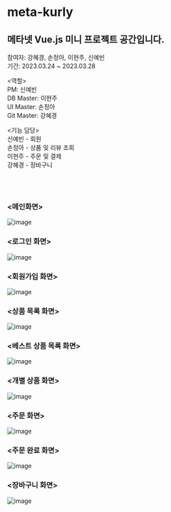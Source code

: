 # meta-kurly

## 메타넷 Vue.js 미니 프로젝트 공간입니다.

참여자: 강혜경, 손정아, 이현주, 신예빈 <br/>
기간: 2023.03.24 ~ 2023.03.28 <br/>

<역할> <br/>
PM: 신예빈 <br/>
DB Master: 이현주 <br/>
UI Master: 손정아 <br/>
Git Master: 강혜경 <br/>

<기능 담당> <br/>
신예빈 - 회원 <br/>
손정아 - 상품 및 리뷰 조회 <br/>
이현주 - 주문 및 결제 <br/> 
강혜경 - 장바구니 <br/><br/><br/><br/>

### <메인화면>
![image](https://user-images.githubusercontent.com/106860598/229962304-6a74e697-673f-4587-a41b-ab05d68e5265.png)

### <로그인 화면>
![image](https://user-images.githubusercontent.com/106860598/229963124-ab598e4b-9e55-4849-84d2-0c97d2dd9609.png)

### <회원가입 화면>
![image](https://user-images.githubusercontent.com/106860598/229963157-767025d2-437b-4abe-835e-54ecca630a62.png)

### <상품 목록 화면>
![image](https://user-images.githubusercontent.com/106860598/229962407-c1553fb3-0fe9-4be2-8880-033f1b9f7df1.png)

### <베스트 상품 목록 화면>
![image](https://user-images.githubusercontent.com/106860598/229962478-3834beab-804a-43d4-b1e9-bb4260df8924.png)

### <개별 상품 화면>
![image](https://user-images.githubusercontent.com/106860598/229962536-d11e051a-a160-4b83-8107-ec445e35f4c4.png)

### <주문 화면>
![image](https://user-images.githubusercontent.com/106860598/229962570-941096fc-4c9e-4e98-addb-b92ff87e196e.png)

### <주문 완료 화면>
![image](https://user-images.githubusercontent.com/106860598/229962598-174d4c1e-8efc-4ae8-a7d3-a80c0ee9a10c.png)

### <장바구니 화면>
![image](https://user-images.githubusercontent.com/106860598/229962657-1a7f4420-5b1a-4b70-acab-b269f8da635e.png)

